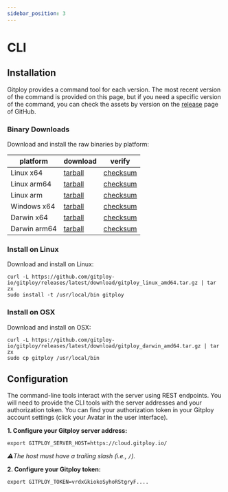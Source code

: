 ```yaml
---
sidebar_position: 3
---
```


# CLI

## Installation

Gitploy provides a command tool for each version. The most recent version of the command is provided on this page, but if you need a specific version of the command, you can check the assets by version on the [release](https://github.com/gitploy-io/gitploy/releases) page of GitHub.

### Binary Downloads

Download and install the raw binaries by platform:

|platform      | download   | verify
|---           |---         |---
|Linux x64     |[tarball](https://github.com/gitploy-io/gitploy/releases/latest/download/gitploy_linux_amd64.tar.gz)   |[checksum](https://github.com/gitploy-io/gitploy/releases/latest/download/gitploy_checksums.txt)
|Linux arm64	  |[tarball](https://github.com/gitploy-io/gitploy/releases/latest/download/gitploy_linux_arm64.tar.gz) |[checksum](https://github.com/gitploy-io/gitploy/releases/latest/download/gitploy_checksums.txt)
|Linux arm	  |[tarball](https://github.com/gitploy-io/gitploy/releases/latest/download/gitploy_linux_arm.tar.gz)     |[checksum](https://github.com/gitploy-io/gitploy/releases/latest/download/gitploy_checksums.txt)
|Windows x64	  |[tarball](https://github.com/gitploy-io/gitploy/releases/latest/download/gitploy_windows_amd64.tar.gz) |[checksum](https://github.com/gitploy-io/gitploy/releases/latest/download/gitploy_checksums.txt)
|Darwin x64	  |[tarball](https://github.com/gitploy-io/gitploy/releases/latest/download/gitploy_darwin_amd64.tar.gz)  |[checksum](https://github.com/gitploy-io/gitploy/releases/latest/download/gitploy_checksums.txt)
|Darwin arm64  |[tarball](https://github.com/gitploy-io/gitploy/releases/latest/download/gitploy_darwin_arm64.tar.gz)  |[checksum](https://github.com/gitploy-io/gitploy/releases/latest/download/gitploy_checksums.txt)

### Install on Linux

Download and install on Linux:

```shell
curl -L https://github.com/gitploy-io/gitploy/releases/latest/download/gitploy_linux_amd64.tar.gz | tar zx
sudo install -t /usr/local/bin gitploy
```

### Install on OSX

Download and install on OSX:

```shell
curl -L https://github.com/gitploy-io/gitploy/releases/latest/download/gitploy_darwin_amd64.tar.gz | tar zx
sudo cp gitploy /usr/local/bin
```

## Configuration

The command-line tools interact with the server using REST endpoints. You will need to provide the CLI tools with the server addresses and your authorization token. You can find your authorization token in your Gitploy account settings (click your Avatar in the user interface).

**1\. Configure your Gitploy server address:**

```shell
export GITPLOY_SERVER_HOST=https://cloud.gitploy.io/
```

*⚠️The host must have a trailing slash (i.e., `/`).*

**2\. Configure your Gitploy token:**

```shell
export GITPLOY_TOKEN=vrdxGkiokoSyhoRStgryF....
```
